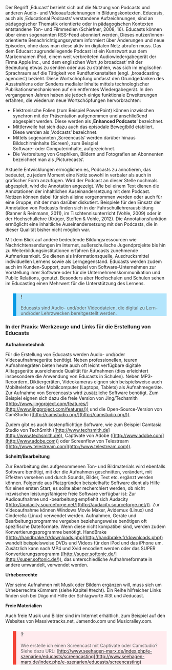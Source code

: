 <!-- filename: 01_Was_sind_Educasts.md -->
<!-- title: Was sind Educasts? -->

Der Begriff ‚Educast‘ bezieht sich auf die Nutzung von Podcasts und anderen Audio- und Videoaufzeichnungen in Bildungskontexten. Educasts, auch als ‚Educational Podcasts‘ verstandene Aufzeichnungen, sind an pädagogischer Thematik orientierte oder in pädagogischen Kontexten entstandene Ton- und Filmmedien (Schiefner, 2008, 16). Educasts können über einen sogenannten RSS-Feed abonniert werden. Dieses nutzer/innen-orientierte Benachrichtigungssystem informiert über Änderungen und neue Episoden, ohne dass man diese aktiv im digitalen Netz abrufen muss. Das dem Educast zugrundeliegende Podcast ist ein Kunstwort aus dem Markennamen iPod, einem weit verbreiteten Audiowiedergabegerät der Firma Apple Inc., und dem englischen Wort ‚to broadcast‘ mit der Bedeutung etwas zu senden oder aus zu strahlen, was sich im englischen Sprachraum auf die Tätigkeit von Rundfunkanstalten (engl. ‚broadcasting agencies‘) bezieht. Diese Wortschöpfung umfasst den Grundgedanken des Ausstrahlens oder Sendens medialer Inhalte mittels technologischer Publikationsmechanismen auf ein entferntes Wiedergabegerät. In den vergangenen Jahren haben sie jedoch einige funktionale Erweiterungen erfahren, die wiederum neue Wortschöpfungen hervorbrachten:

- Elektronische Folien (zum Beispiel PowerPoint) können inzwischen synchron mit der Präsentation aufgenommen und anschließend abgespielt werden. Diese werden als ‚**Enhanced Podcasts**‘ bezeichnet.
- Mittlerweile hat sich dazu auch das episodale Bewegtbild etabliert. Diese werden als ‚Vodcasts‘ bezeichnet.
- Mittels sogenannten ‚Screencasts‘ werden darüber hinaus Bildschirminhalte (Screen), zum Beispiel  
  Software- oder Computerinhalte, aufgezeichnet.
- Die Verbreitung von Graphiken, Bildern und Fotografien an Abonnenten bezeichnet man als ‚Picturecasts‘.

Aktuelle Entwicklungen ermöglichen es, Podcasts zu annotieren, das bedeutet, zu jedem Moment eine Notiz sowohl in verbaler als auch in grafischer Form anzufügen. Wird der Podcast an dieser Stelle nochmals abgespielt, wird die Annotation angezeigt. Wie bei einem Text dienen die Annotationen der inhaltlichen Auseinandersetzung mit dem Podcast. Notizen können dabei für sich alleine vorgenommen werden oder auch für eine Gruppe, mit der man darüber diskutiert. Beispiele für den Einsatz der Annotation von Podcasts finden sich in der Fahrschullehrerausbildung (Ranner & Reinmann, 2011), im Tischtennisunterricht (Vohle, 2009) oder in der Hochschullehre (Krüger, Steffen & Vohle, 2012). Die Annotationsfunktion ermöglicht eine inhaltliche Auseinandersetzung mit den Podcasts, die in dieser Qualität bisher nicht möglich war.

Mit dem Blick auf andere bedeutende Bildungsressourcen wie Nachrichtensendungen im Internet, außerschulische Jugendprojekte bis hin zu Weiterbildungsinstitutionen erfahren Educasts zunehmende Aufmerksamkeit. Sie dienen als Informationsquelle, Ausdrucksmittel individuellen Lernens sowie als Lerngegenstand. Educasts werden zudem auch im Kunden-Support, zum Beispiel von Software-Unternehmen zur Vorstellung ihrer Software oder für die Unternehmenskommunikation und Public Relations, genutzt. Besonders aber Hochschulen und Schulen sehen im Educasting einen Mehrwert für die Unterstützung des Lernens.

<blockquote style="background: #B3E5FC; border-left: 10px solid #039BE5">

### !

Educasts sind Audio- und/oder Videodateien, die digital zu Lern- und/oder Lehrzwecken bereitgestellt werden.

</blockquote>

### In der Praxis: Werkzeuge und Links für die Erstellung von Educasts

</blockquote>

**Aufnahmetechnik**

Für die Erstellung von Educasts werden Audio- und/oder Videoaufnahmegeräte benötigt. Neben professionellen, teuren Aufnahmegräten bieten heute auch oft leicht verfügbare digitale Alltagsgeräte ausreichende Qualität für Aufnahmen (dies erleichtert insbesondere die Anwendung von Educasts in Schulen). Neben MP3-Recordern, Diktiergeräten, Videokameras eignen sich beispielsweise auch Mobiltelefone oder Mobilcomputer (Laptops, Tablets) als Aufnahmegeräte. Zur Aufnahme von Screencasts wird zusätzliche Software benötigt. Zum Beispiel eignen sich dazu die freie Version von Jing/Techsmith ([http://www.jingproject.com/features/](http://www.jingproject.com/features/)) und die Open-Source-Version von CamStudio ([http://camstudio.org/](http://camstudio.org/)).

</blockquote>

Zudem gibt es auch kostenpflichtige Software, wie zum Beispiel Camtasia Studio von TechSmith ([http://www.techsmith.de](http://www.techsmith.de)), Captivate von Adobe ([http://www.adobe.com](http://www.adobe.com)) oder Screenflow von Telestream ([http://www.telestream.com](http://www.telestream.com)).

**Schnitt/Bearbeitung**

Zur Bearbeitung des aufgenommenen Ton- und Bildmaterials wird ebenfalls Software benötigt, mit der die Aufnahmen geschnitten, verändert, mit Effekten versehen und durch Sounds, Bilder, Text etc. ergänzt werden können. Folgende aus Platzgründen beispielhafte Software dient als Hilfe für einen ersten Start, es sollte aber recherchiert werden, ob nicht inzwischen leistungsfähigere freie Software verfügbar ist: Zur Audioaufnahme und -bearbeitung empfiehlt sich Audacity ([http://audacity.sourceforge.net/](http://audacity.sourceforge.net/)). Zur Videoaufnahme können Windows Movie Maker, Avidemux (Linux) und Cinderella (Linux) verwendet werden. Aufnahmen, Geräte und Bearbeitungsprogramme vergeben beziehungsweise benötigen oft spezifische Dateiformate. Wenn diese nicht kompatibel sind, werden zudem Konvertierungsprogramme benötigt. HandBrake ([http://handbrake.fr/downloads.php](http://handbrake.fr/downloads.php)) wandelt beispielsweise DVDs und Videos für den iPod und das iPhone um. Zusätzlich kann nach MP4 und Xvid encodiert werden oder das SUPER Konvertierungsprogramm ([http://super.softonic.de/](http://super.softonic.de/)), das unterschiedliche Aufnahmeformate in andere umwandelt, verwendet werden.

**Urheberrechte**

Wer seine Aufnahmen mit Musik oder Bildern ergänzen will, muss sich um Urheberrechte kümmern (siehe Kapitel #recht). Ein Reihe hilfreicher Links finden sich bei Diigo mit Hilfe der Schlagworte #l3t und #educast.

**Freie Materialien**

Auch freie Musik und Bilder sind im Internet erhältlich, zum Beispiel auf den Websites von Massivetracks.net, Jamendo.com und Musicralley.com.

<blockquote style="background: #FFEBEE; border-left: 10px solid #F44336">

### ?

Wie erstelle ich einen Screencast mit Captivate oder Camstudio? Siehe dazu URL: [http://www.seehagen-marx.de/index.php/e-szenarien/educasts/screencasting](http://www.seehagen-marx.de/index.php/e-szenarien/educasts/screencasting)

</blockquote>
